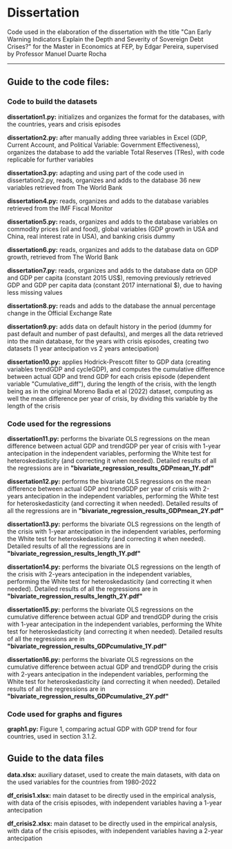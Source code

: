 # Dissertation
Code used in the elaboration of the dissertation with the title "Can Early Warning Indicators Explain the Depth and Severity of Sovereign Debt Crises?" for the Master in Economics at FEP, by Edgar Pereira, supervised by Professor Manuel Duarte Rocha

--------------------------------------------------------------------------------------------------------------------------------------------

## Guide to the code files:

### Code to build the datasets

 **dissertation1.py:** initializes and organizes the format for the databases, with the countries, years and crisis episodes

 **dissertation2.py:** after manually adding three variables in Excel (GDP, Current Account, and Political Variable: Government Effectiveness), organizes the database to add the variable Total Reserves (TRes), with code replicable for further variables

 **dissertation3.py:** adapting and using part of the code used in dissertation2.py, reads, organizes and adds to the database 36 new variables retrieved from The World Bank

 **dissertation4.py:** reads, organizes and adds to the database variables retrieved from the IMF Fiscal Monitor

 **dissertation5.py:** reads, organizes and adds to the database variables on commodity prices (oil and food), global variables (GDP growth in USA and China, real interest rate in USA), and banking crisis dummy

 **dissertation6.py:** reads, organizes and adds to the database data on GDP growth, retrieved from The World Bank

**dissertation7.py:** reads, organizes and adds to the database data on GDP and GDP per capita (constant 2015 US$), removing previously retrieved GDP and GDP per capita data (constant 2017 international $), due to having less missing values

**dissertation8.py:** reads and adds to the database the annual percentage change in the Official Exchange Rate

 **dissertation9.py:** adds data on default history in the period (dummy for past default and number of past defaults), and merges all the data retrieved into the main database, for the years with crisis episodes, creating two datasets (1 year antecipation vs 2 years antecipation)

 **dissertation10.py:** applies Hodrick-Prescott filter to GDP data (creating variables trendGDP and cycleGDP), and computes the cumulative difference between actual GDP and trend GDP for each crisis episode (dependent variable "Cumulative_diff"), during the length of the crisis, with the length being as in the original Moreno Badia et al (2022) dataset, computing as well the mean difference per year of crisis, by dividing this variable by the length of the crisis

 ### Code used for the regressions

 **dissertation11.py:** performs the bivariate OLS regressions on the mean difference between actual GDP and trendGDP per year of crisis with 1-year antecipation in the independent variables, performing the White test for heteroskedasticity (and correcting it when needed). Detailed results of all the regressions are in **"bivariate_regression_results_GDPmean_1Y.pdf"**

 **dissertation12.py:** performs the bivariate OLS regressions on the mean difference between actual GDP and trendGDP per year of crisis with 2-years antecipation in the independent variables, performing the White test for heteroskedasticity (and correcting it when needed). Detailed results of all the regressions are in **"bivariate_regression_results_GDPmean_2Y.pdf"**

 **dissertation13.py:** performs the bivariate OLS regressions on the length of the crisis with 1-year antecipation in the independent variables, performing the White test for heteroskedasticity (and correcting it when needed). Detailed results of all the regressions are in **"bivariate_regression_results_length_1Y.pdf"**

 **dissertation14.py:** performs the bivariate OLS regressions on the length of the crisis with 2-years antecipation in the independent variables, performing the White test for heteroskedasticity (and correcting it when needed). Detailed results of all the regressions are in **"bivariate_regression_results_length_2Y.pdf"**

 **dissertation15.py:** performs the bivariate OLS regressions on the cumulative difference between actual GDP and trendGDP during the crisis with 1-year antecipation in the independent variables, performing the White test for heteroskedasticity (and correcting it when needed). Detailed results of all the regressions are in **"bivariate_regression_results_GDPcumulative_1Y.pdf"**

 **dissertation16.py:** performs the bivariate OLS regressions on the cumulative difference between actual GDP and trendGDP during the crisis with 2-years antecipation in the independent variables, performing the White test for heteroskedasticity (and correcting it when needed). Detailed results of all the regressions are in **"bivariate_regression_results_GDPcumulative_2Y.pdf"**

### Code used for graphs and figures

**graph1.py:** Figure 1, comparing actual GDP with GDP trend for four countries, used in section 3.1.2.

 ## Guide to the data files

 **data.xlsx:** auxiliary dataset, used to create the main datasets, with data on the used variables for the countries from 1980-2022

**df_crisis1.xlsx:** main dataset to be directly used in the empirical analysis, with data of the crisis episodes, with independent variables having a 1-year antecipation

**df_crisis2.xlsx:** main dataset to be directly used in the empirical analysis, with data of the crisis episodes, with independent variables having a 2-year antecipation



